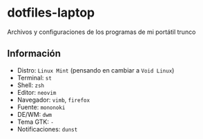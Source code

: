 # dotfiles-laptop
Archivos y configuraciones de los programas de mi portátil trunco

## Información
- Distro: `Linux Mint` (pensando en cambiar a `Void Linux`)
- Terminal: `st`
- Shell: `zsh`
- Editor: `neovim`
- Navegador: `vimb`, `firefox`
- Fuente: `mononoki`
- DE/WM: `dwm`
- Tema GTK: `-`
- Notificaciones: `dunst`
